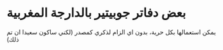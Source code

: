 
# بعض دفاتر جوبيتير بالدارجة المغربية

يمكن استعمالها بكل حرية، بدون اي الزام لذكري كمصدر 
(لكني ساكون سعيدا ان تم ذلك)
